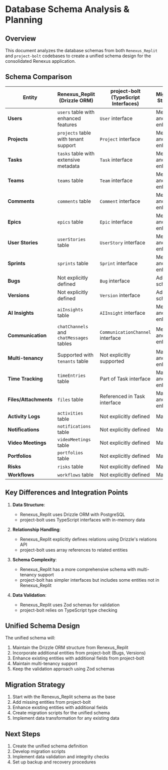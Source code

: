 # Database Schema Analysis & Planning

## Overview

This document analyzes the database schemas from both `Renexus_Replit` and `project-bolt` codebases to create a unified schema design for the consolidated Renexus application.

## Schema Comparison

| Entity | Renexus_Replit (Drizzle ORM) | project-bolt (TypeScript Interfaces) | Migration Strategy |
|--------|--------------------------|--------------------------------|-------------------|
| **Users** | `users` table with enhanced features | `User` interface | Merge and enhance |
| **Projects** | `projects` table with tenant support | `Project` interface | Merge and enhance |
| **Tasks** | `tasks` table with extensive metadata | `Task` interface | Merge and enhance |
| **Teams** | `teams` table | `Team` interface | Merge and enhance |
| **Comments** | `comments` table | `Comment` interface | Merge and enhance |
| **Epics** | `epics` table | `Epic` interface | Merge and enhance |
| **User Stories** | `userStories` table | `UserStory` interface | Merge and enhance |
| **Sprints** | `sprints` table | `Sprint` interface | Merge and enhance |
| **Bugs** | Not explicitly defined | `Bug` interface | Add to schema |
| **Versions** | Not explicitly defined | `Version` interface | Add to schema |
| **AI Insights** | `aiInsights` table | `AIInsight` interface | Merge and enhance |
| **Communication** | `chatChannels` and `chatMessages` tables | `CommunicationChannel` interface | Merge and enhance |
| **Multi-tenancy** | Supported with `tenants` table | Not explicitly supported | Maintain and enhance |
| **Time Tracking** | `timeEntries` table | Part of Task interface | Maintain and enhance |
| **Files/Attachments** | `files` table | Referenced in Task interface | Maintain and enhance |
| **Activity Logs** | `activities` table | Not explicitly defined | Maintain |
| **Notifications** | `notifications` table | Not explicitly defined | Maintain |
| **Video Meetings** | `videoMeetings` table | Not explicitly defined | Maintain |
| **Portfolios** | `portfolios` table | Not explicitly defined | Maintain |
| **Risks** | `risks` table | Not explicitly defined | Maintain |
| **Workflows** | `workflows` table | Not explicitly defined | Maintain |

## Key Differences and Integration Points

1. **Data Structure**:
   - Renexus_Replit uses Drizzle ORM with PostgreSQL
   - project-bolt uses TypeScript interfaces with in-memory data

2. **Relationship Handling**:
   - Renexus_Replit explicitly defines relations using Drizzle's relations API
   - project-bolt uses array references to related entities

3. **Schema Complexity**:
   - Renexus_Replit has a more comprehensive schema with multi-tenancy support
   - project-bolt has simpler interfaces but includes some entities not in Renexus_Replit

4. **Data Validation**:
   - Renexus_Replit uses Zod schemas for validation
   - project-bolt relies on TypeScript type checking

## Unified Schema Design

The unified schema will:

1. Maintain the Drizzle ORM structure from Renexus_Replit
2. Incorporate additional entities from project-bolt (Bugs, Versions)
3. Enhance existing entities with additional fields from project-bolt
4. Maintain multi-tenancy support
5. Keep the validation approach using Zod schemas

## Migration Strategy

1. Start with the Renexus_Replit schema as the base
2. Add missing entities from project-bolt
3. Enhance existing entities with additional fields
4. Create migration scripts for the unified schema
5. Implement data transformation for any existing data

## Next Steps

1. Create the unified schema definition
2. Develop migration scripts
3. Implement data validation and integrity checks
4. Set up backup and recovery procedures
